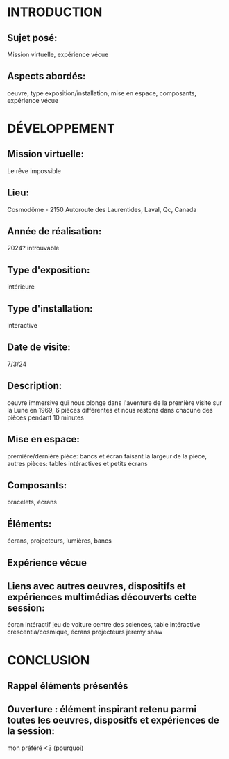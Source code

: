 # INTRODUCTION

## Sujet posé:
Mission virtuelle, expérience vécue

## Aspects abordés:
oeuvre, type exposition/installation, mise en espace, composants, expérience vécue

# DÉVELOPPEMENT

## Mission virtuelle:
Le rêve impossible
## Lieu: 
Cosmodôme - 2150 Autoroute des Laurentides, Laval, Qc, Canada
## Année de réalisation:
2024? introuvable
## Type d'exposition:
intérieure
## Type d'installation:
interactive
## Date de visite:
7/3/24

## Description:
oeuvre immersive qui nous plonge dans l'aventure de la première visite sur la Lune en 1969, 6 pièces différentes et nous restons dans chacune des pièces pendant 10 minutes
## Mise en espace:
première/dernière pièce: bancs et écran faisant la largeur de la pièce, autres pièces: tables intéractives et petits écrans
## Composants:
bracelets, écrans
## Éléments:
écrans, projecteurs, lumières, bancs

## Expérience vécue

## Liens avec autres oeuvres, dispositifs et expériences multimédias découverts cette session:
écran intéractif jeu de voiture centre des sciences, table intéractive crescentia/cosmique, écrans projecteurs jeremy shaw

# CONCLUSION

## Rappel éléments présentés
## Ouverture : élément inspirant retenu parmi toutes les oeuvres, dispositfs et expériences de la session:
mon préféré <3 (pourquoi)
